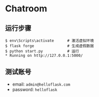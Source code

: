 # Chatroom

## 运行步骤
```
$ env\Scripts\activate      # 激活虚拟环境
$ flask forge               # 生成虚假数据
$ python start.py           # 运行
* Running on http://127.0.0.1:5000/
```

## 测试账号
* email: `admin@helloflask.com`
* password: `helloflask`





